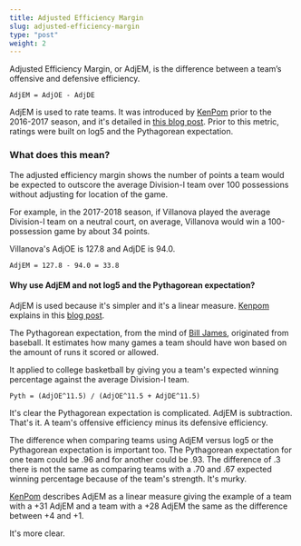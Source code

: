 ```yaml
---
title: Adjusted Efficiency Margin
slug: adjusted-efficiency-margin
type: "post"
weight: 2
---
```


Adjusted Efficiency Margin, or AdjEM, is the difference between a team’s offensive and defensive efficiency.

`AdjEM = AdjOE - AdjDE`

AdjEM is used to rate teams. It was introduced by [KenPom](http://kenpom.com/) prior to the 2016-2017 season, and it's detailed in [this blog post](http://kenpom.com/blog/ratings-methodology-update/). Prior to this metric, ratings were built on log5 and the Pythagorean expectation.

### What does this mean?

The adjusted efficiency margin shows the number of points a team would be expected to outscore the average Division-I team over 100 possessions without adjusting for location of the game.

For example, in the 2017-2018 season, if Villanova played the average Division-I team on a neutral court, on average, Villanova would win a 100-possession game by about 34 points.

Villanova's AdjOE is 127.8 and AdjDE is 94.0.

`AdjEM = 127.8 - 94.0 = 33.8`

#### Why use AdjEM and not log5 and the Pythagorean expectation?

AdjEM is used because it's simpler and it's a linear measure. [Kenpom](http://kenpom.com/) explains in this [blog post](http://kenpom.com/blog/ratings-methodology-update/).

The Pythagorean expectation, from the mind of [Bill James](https://en.wikipedia.org/wiki/Pythagorean_expectation), originated from baseball. It estimates how many games a team should have won based on the amount of runs it scored or allowed.

It applied to college basketball by giving you a team's expected winning percentage against the average Division-I team.

`Pyth = (AdjOE^11.5) / (AdjOE^11.5 + AdjDE^11.5)`

It's clear the Pythagorean expectation is complicated. AdjEM is subtraction. That's it. A team's offensive efficiency minus its defensive efficiency.

The difference when comparing teams using AdjEM versus log5 or the Pythagorean expectation is important too. The Pythagorean expectation for one team could be .96 and for another could be .93. The difference of .3 there is not the same as comparing teams with a .70 and .67 expected winning percentage because of the team's strength. It's murky.

[KenPom](http://kenpom.com/) describes AdjEM as a linear measure giving the example of a team with a +31 AdjEM and a team with a +28 AdjEM the same as the difference between +4 and +1.

It's more clear.

